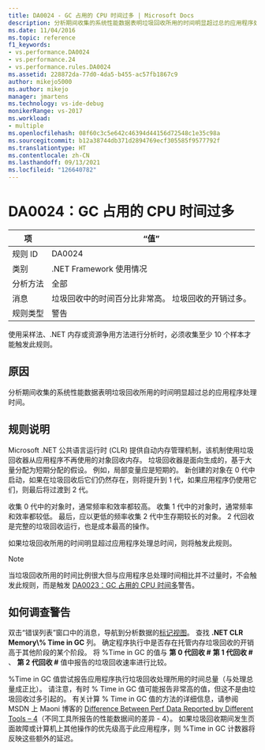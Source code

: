 ```yaml
---
title: DA0024 - GC 占用的 CPU 时间过多 | Microsoft Docs
description: 分析期间收集的系统性能数据表明垃圾回收所用的时间明显超过总的应用程序处理时间。
ms.date: 11/04/2016
ms.topic: reference
f1_keywords:
- vs.performance.DA0024
- vs.performance.24
- vs.performance.rules.DA0024
ms.assetid: 228872da-77d0-4da5-b455-ac57fb1867c9
author: mikejo5000
ms.author: mikejo
manager: jmartens
ms.technology: vs-ide-debug
monikerRange: vs-2017
ms.workload:
- multiple
ms.openlocfilehash: 08f60c3c5e642c46394d44156d72548c1e35c98a
ms.sourcegitcommit: b12a38744db371d2894769ecf305585f9577792f
ms.translationtype: HT
ms.contentlocale: zh-CN
ms.lasthandoff: 09/13/2021
ms.locfileid: "126640782"
---
```

# <a name="da0024-excessive-gc-cpu-time"></a>DA0024：GC 占用的 CPU 时间过多

|项|“值”|
|-|-|
|规则 ID|DA0024|
|类别|.NET Framework 使用情况|
|分析方法|全部|
|消息|垃圾回收中的时间百分比非常高。 垃圾回收的开销过多。|
|规则类型|警告|

 使用采样法、.NET 内存或资源争用方法进行分析时，必须收集至少 10 个样本才能触发此规则。

## <a name="cause"></a>原因
 分析期间收集的系统性能数据表明垃圾回收所用的时间明显超过总的应用程序处理时间。

## <a name="rule-description"></a>规则说明
 Microsoft .NET 公共语言运行时 (CLR) 提供自动内存管理机制，该机制使用垃圾回收器从应用程序不再使用的对象回收内存。 垃圾回收器是面向生成的，基于大量分配为短期分配的假设。 例如，局部变量应是短期的。 新创建的对象在 0 代中启动，如果在垃圾回收后它们仍然存在，则将提升到 1 代，如果应用程序仍使用它们，则最后将过渡到 2 代。

 收集 0 代中的对象时，通常频率和效率都较高。 收集 1 代中的对象时，通常频率和效率都较低。 最后，应以更低的频率收集 2 代中生存期较长的对象。 2 代回收是完整的垃圾回收运行，也是成本最高的操作。

 如果垃圾回收所用的时间明显超过应用程序处理总时间，则将触发此规则。

> [!NOTE]
> 当垃圾回收所用的时间比例很大但与应用程序总处理时间相比并不过量时，不会触发此规则，而是触发 [DA0023：GC 占用的 CPU 时间多](../profiling/da0023-high-gc-cpu-time.md)警告。

## <a name="how-to-investigate-a-warning"></a>如何调查警告
 双击“错误列表”窗口中的消息，导航到分析数据的[标记视图](../profiling/marks-view.md)。 查找 **.NET CLR Memory\\% Time in GC** 列。 确定程序执行中是否存在托管内存垃圾回收的开销高于其他阶段的某个阶段。 将 %Time in GC 的值与 **第 0 代回收 #** **第 1 代回收 #** 、 **第 2 代回收 #** 值中报告的垃圾回收速率进行比较。

 %Time in GC 值尝试报告应用程序执行垃圾回收处理所用的时间总量（与处理总量成正比）。 请注意，有时 % Time in GC 值可能报告非常高的值，但这不是由垃圾回收过多引起的。 有关计算 % Time in GC 值的方法的详细信息，请参阅 MSDN 上 Maoni 博客的 [Difference Between Perf Data Reported by Different Tools – 4](https://devblogs.microsoft.com/maoni/archive/difference-between-perf-data-reported-by-different-tools-4.aspx)（不同工具所报告的性能数据间的差异 - 4）。 如果垃圾回收期间发生页面故障或计算机上其他操作的优先级高于此应用程序，则 %Time in GC 计数器将反映这些额外的延迟。
